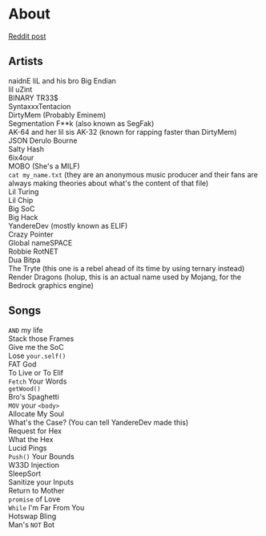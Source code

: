 # About

[Reddit post](https://reddit.com/r/ProgrammerHumor/comments/ljbram/if_rappers_were_also_programmers)

## Artists

naidnE liL and his bro Big Endian  
lil uZint  
BINARY TR33$  
SyntaxxxTentacion  
DirtyMem (Probably Eminem)  
Segmentation F**k (also known as SegFak)  
AK-64 and her lil sis AK-32 (known for rapping faster than DirtyMem)  
JSON Derulo Bourne  
Salty Hash  
6ix4our  
MOBO (She's a MILF)  
`cat my_name.txt` (they are an anonymous music producer and their fans are always making theories about what's the content of that file)  
Lil Turing  
Lil Chip  
Big SoC  
Big Hack  
YandereDev (mostly known as ELIF)  
Crazy Pointer  
Global nameSPACE  
Robbie RotNET  
Dua Bitpa  
The Tryte (this one is a rebel ahead of its time by using ternary instead)  
Render Dragons (holup, this is an actual name used by Mojang, for the Bedrock graphics engine)  
  
## Songs

`AND` my life  
Stack those Frames  
Give me the SoC  
Lose `your.self()`  
FAT God  
To Live or To Elif  
`Fetch` Your Words  
`getWood()`  
Bro's Spaghetti  
`MOV` your `<body>`  
Allocate My Soul  
What's the Case? (You can tell YandereDev made this)  
Request for Hex  
What the Hex  
Lucid Pings  
`Push()` Your Bounds  
W33D Injection  
SleepSort  
Sanitize your Inputs  
Return to Mother  
`promise` of Love  
`While` I'm Far From You  
Hotswap Bling  
Man's `NOT` Bot  
